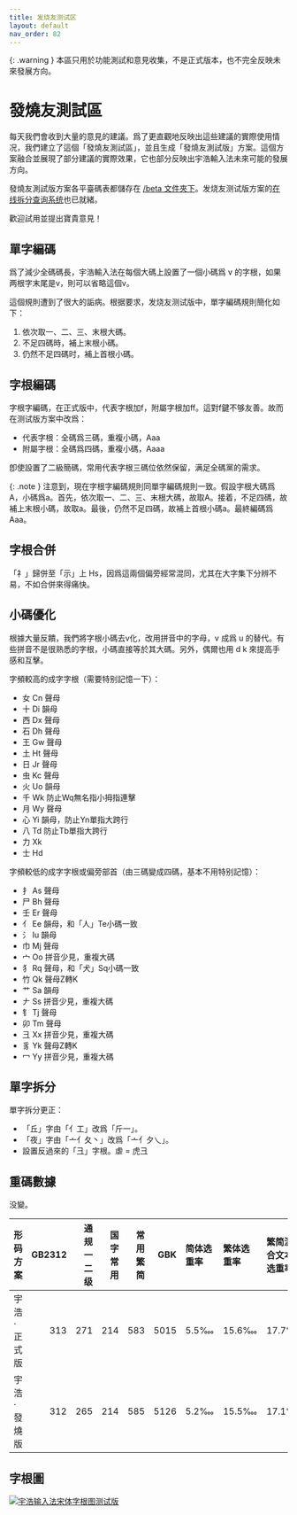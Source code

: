 ```yaml
---
title: 发烧友测试区
layout: default
nav_order: 82
---
```


{: .warning }
本區只用於功能測試和意見收集，不是正式版本，也不完全反映未來發展方向。

<!-- omit in toc -->
# 發燒友測試區

每天我們會收到大量的意見的建議。爲了更直觀地反映出這些建議的實際使用情况，我們建立了這個「發燒友測試區」，並且生成「發燒友測試版」方案。這個方案融合並展現了部分建議的實際效果，它也部分反映出宇浩輸入法未來可能的發展方向。

發燒友測試版方案各平臺碼表都儲存在 [/beta 文件夾下](https://github.com/forFudan/yuhao/tree/main/beta/)。发烧友测试版方案的[在线拆分查询系统](../beta/chaifen)也已就緒。

歡迎試用並提出寶貴意見！

## 單字編碼

爲了減少全碼碼長，宇浩輸入法在每個大碼上設置了一個小碼爲 v 的字根，如果两根字末尾是v，則可以省略這個v。

這個規則遭到了很大的詬病。根据要求，发烧友测试版中，單字編碼規則簡化如下：

1. 依次取一、二、三、末根大碼。
2. 不足四碼時，補上末根小碼。
3. 仍然不足四碼时，補上首根小碼。

## 字根編碼

字根字編碼，在正式版中，代表字根加f，附屬字根加ff。這對f鍵不够友善。故而在测试版方案中改爲：

- 代表字根：全碼爲三碼，重複小碼，Aaa
- 附屬字根：全碼爲四碼，重複小碼，Aaaa

卽使設置了二級簡碼，常用代表字根三碼位依然保留，满足全碼黨的需求。

{: .note }
注意到，現在字根字編碼規則同單字編碼規則一致。假設字根大碼爲A，小碼爲a。首先，依次取一、二、三、末根大碼，故取A。接着，不足四碼，故補上末根小碼，故取a。最後，仍然不足四碼，故補上首根小碼a。最終編碼爲 Aaa。

## 字根合併

「礻」歸併至「示」上 Hs，因爲這兩個偏旁經常混同，尤其在大字集下分辨不易，不如合併來得痛快。

## 小碼優化

根據大量反饋，我們將字根小碼去v化，改用拼音中的字母，v 成爲 u 的替代。有些拼音不是很熟悉的字根，小碼直接等於其大碼。另外，偶爾也用 d k 來提高手感和互擊。

字頻較高的成字字根（需要特别記憶一下）：

- 女 Cn 聲母
- 十 Di 韻母
- 西 Dx 聲母
- 石 Dh 聲母
- 王 Gw 聲母
- 土 Ht 聲母
- 日 Jr 聲母
- 虫 Kc 聲母
- 火 Uo 韻母
- 千 Wk 防止Wq無名指小拇指連擊
- 月 Wy 聲母
- 心 Yi 韻母，防止Yn單指大跨行
- 八 Td 防止Tb單指大跨行
- 力 Xk
- 士 Hd

字頻較低的成字字根或偏旁部首（由三碼變成四碼，基本不用特别記憶）：

- 扌 As 聲母
- 尸 Bh 聲母
- 壬 Er 聲母
- 亻 Ee 韻母，和「人」Te小碼一致
- 氵 Iu 韻母
- 巾 Mj 聲母
- 宀 Oo 拼音少見，重複大碼
- 犭 Rq 聲母，和「犬」Sq小碼一致
- 竹 Qk 聲母Z轉K
- 艹 Sa 韻母
- 𠂇 Ss 拼音少見，重複大碼
- 钅 Tj 聲母
- 卯 Tm 聲母
- 彐 Xx 拼音少見，重複大碼
- 豸 Yk 聲母Z轉K
- 冖 Yy 拼音少見，重複大碼

## 單字拆分

單字拆分更正：

- 「丘」字由「亻工」改爲「斤一」。
- 「夜」字由「亠亻夂丶」改爲「亠亻夕乀」。
- 設置反過來的「彐」字根。虐 = 虎彐

## 重碼數據

没變。

| 形码方案    | GB2312 | 通规一二级 | 国字常用 | 常用繁简 |  GBK | 简体选重率 | 繁体选重率 | 繁简混合文本选重率 |
| :---------- | -----: | ---------: | -------: | -------: | ---: | :--------- | :--------- | :----------------- |
| 宇浩·正式版 |    313 |        271 |      214 |      583 | 5015 | 5.5‱       | 15.6‱      | 17.7‱              |
| 宇浩·發燒版 |    312 |        265 |      214 |      585 | 5126 | 5.2‱       | 15.5‱      | 17.1‱              |

## 字根圖

[![宇浩输入法宋体字根图测试版](../../image/宇浩输入法宋体字根图测试版.png)](../image/宇浩输入法宋体字根图测试版.png)

<!-- ## 其他

設置漢字拆分圖示，不同顔色表示不同拆分。 -->

